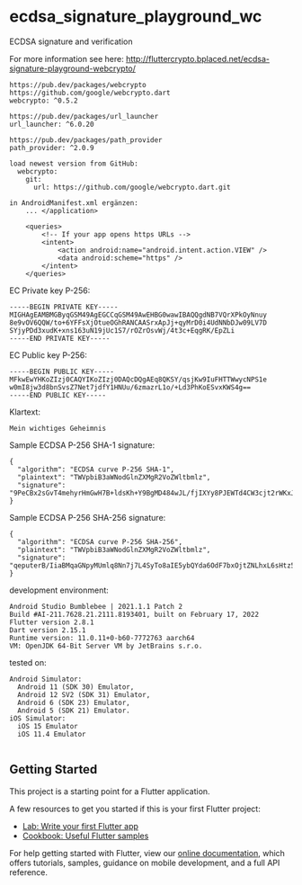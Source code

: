 # ecdsa_signature_playground_wc

ECDSA signature and verification

For more information see here: http://fluttercrypto.bplaced.net/ecdsa-signature-playground-webcrypto/

```plaintext
https://pub.dev/packages/webcrypto
https://github.com/google/webcrypto.dart
webcrypto: ^0.5.2

https://pub.dev/packages/url_launcher
url_launcher: ^6.0.20

https://pub.dev/packages/path_provider
path_provider: ^2.0.9

load newest version from GitHub:
  webcrypto:
    git:
      url: https://github.com/google/webcrypto.dart.git

in AndroidManifest.xml ergänzen:
    ... </application>
    
    <queries>
        <!-- If your app opens https URLs -->
        <intent>
            <action android:name="android.intent.action.VIEW" />
            <data android:scheme="https" />
        </intent>
    </queries>
```    

EC Private key P-256:
```plaintext
-----BEGIN PRIVATE KEY-----
MIGHAgEAMBMGByqGSM49AgEGCCqGSM49AwEHBG0wawIBAQQgdNB7VQrXPkOyNnuy
8e9vOV6QQW/to+6YFFsXjOtueOGhRANCAASrxApJj+qyMrD0i4UdNNbDJw09LV7D
SYjyPDd3xudK+xns163uN19jUc1S7/rOZrOsvWj/4t3c+EqgRK/EpZLi
-----END PRIVATE KEY-----
```

EC Public key P-256:
```plaintext
-----BEGIN PUBLIC KEY-----
MFkwEwYHKoZIzj0CAQYIKoZIzj0DAQcDQgAEq8QKSY/qsjKw9IuFHTTWwycNPS1e
w0mI8jw3d8bnSvsZ7Net7jdfY1HNUu/6zmazrL1o/+Ld3PhKoESvxKWS4g==
-----END PUBLIC KEY-----
```

Klartext:
```plaintext
Mein wichtiges Geheimnis
```

Sample ECDSA P-256 SHA-1 signature:
```plaintext
{
  "algorithm": "ECDSA curve P-256 SHA-1",
  "plaintext": "TWVpbiB3aWNodGlnZXMgR2VoZWltbmlz",
  "signature": "9PeCBx2sGvT4mehyrHmGwH7B+ldsKh+Y9BgMD484wJL/fjIXYy8PJEWTd4CW3cjt2rWKxJtisvDKSfd4cRb7tg=="
}
```

Sample ECDSA P-256 SHA-256 signature:
```plaintext
{
  "algorithm": "ECDSA curve P-256 SHA-256",
  "plaintext": "TWVpbiB3aWNodGlnZXMgR2VoZWltbmlz",
  "signature": "qeputerB/IiaBMqaGNpyMUmlq8Nn7j7L4SyTo8aIE5ybQYda6OdF7bxOjtZNLhxL6sHtz5CLvRYhpUEwjqM+hw=="
}
```

development environment:
```plaintext
Android Studio Bumblebee | 2021.1.1 Patch 2
Build #AI-211.7628.21.2111.8193401, built on February 17, 2022
Flutter version 2.8.1
Dart version 2.15.1
Runtime version: 11.0.11+0-b60-7772763 aarch64
VM: OpenJDK 64-Bit Server VM by JetBrains s.r.o.
```

tested on:
```plaintext
Android Simulator: 
  Android 11 (SDK 30) Emulator,
  Android 12 SV2 (SDK 31) Emulator, 
  Android 6 (SDK 23) Emulator,
  Android 5 (SDK 21) Emulator.
iOS Simulator:  
  iOS 15 Emulator
  iOS 11.4 Emulator 
```


```plaintext

```


## Getting Started

This project is a starting point for a Flutter application.

A few resources to get you started if this is your first Flutter project:

- [Lab: Write your first Flutter app](https://flutter.dev/docs/get-started/codelab)
- [Cookbook: Useful Flutter samples](https://flutter.dev/docs/cookbook)

For help getting started with Flutter, view our
[online documentation](https://flutter.dev/docs), which offers tutorials,
samples, guidance on mobile development, and a full API reference.
